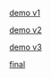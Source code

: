 [demo v1](https://youtu.be/5YfkGCszP64)

[demo v2](https://youtu.be/lPwCHMNSZIQ)

[demo v3](https://youtu.be/5s8xKSSLCVQ)

[final](https://youtu.be/1Gqo8AHJmBE)
